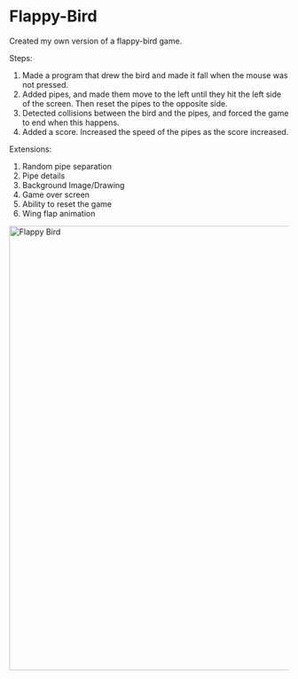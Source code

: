 # Flappy-Bird

Created my own version of a flappy-bird game.

Steps:

1) Made a program that drew the bird and made it fall when the mouse was not pressed.
2) Added pipes, and made them move to the left until they hit the left side of the screen. Then reset the pipes to the opposite side.
3) Detected collisions between the bird and the pipes, and forced the game to end when this happens.
4) Added a score. Increased the speed of the pipes as the score increased. 

Extensions:

1) Random pipe separation
2) Pipe details
3) Background Image/Drawing
4) Game over screen
5) Ability to reset the game
6) Wing flap animation


<img width="801" alt="Flappy Bird" src="https://user-images.githubusercontent.com/87779346/155413589-96bf2f58-b56d-48e7-935f-fd6ebcd03733.png">
